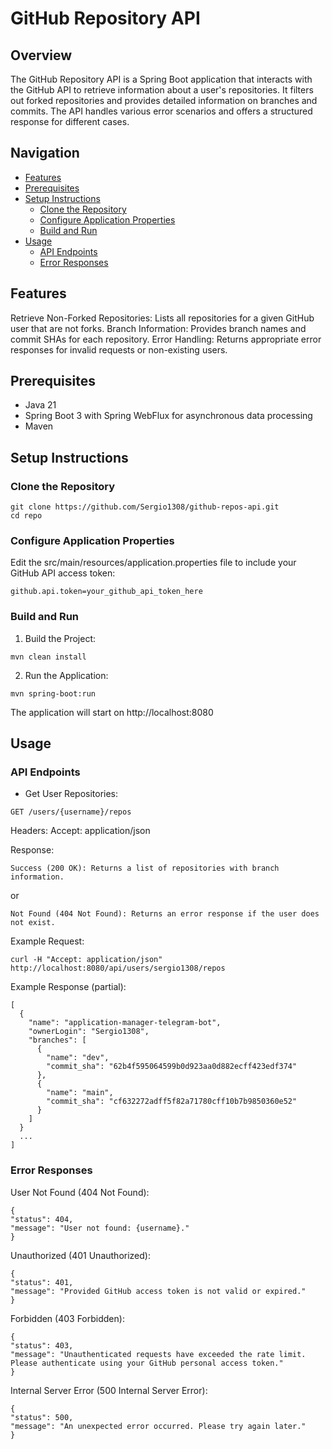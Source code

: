 # GitHub Repository API
## Overview
The GitHub Repository API is a Spring Boot application that interacts with the GitHub API to retrieve information about a user's repositories. It filters out forked repositories and provides detailed information on branches and commits. The API handles various error scenarios and offers a structured response for different cases.
## Navigation
* [Features](#features)
* [Prerequisites](#prerequisites)
* [Setup Instructions](#setup-instructions)
  * [Clone the Repository](#Clone-the-Repository)
  * [Configure Application Properties](#Configure-Application-Properties)
  * [Build and Run](#Build-and-Run)
* [Usage](#Usage)
  * [API Endpoints](#API-Endpoints)
  * [Error Responses](#Error-Responses)
## Features
Retrieve Non-Forked Repositories: Lists all repositories for a given GitHub user that are not forks.
Branch Information: Provides branch names and commit SHAs for each repository.
Error Handling: Returns appropriate error responses for invalid requests or non-existing users.
## Prerequisites
- Java 21
- Spring Boot 3 with Spring WebFlux for asynchronous data processing
- Maven

## Setup Instructions
### Clone the Repository
```
git clone https://github.com/Sergio1308/github-repos-api.git
cd repo
```
### Configure Application Properties
Edit the src/main/resources/application.properties file to include your GitHub API access token:
```
github.api.token=your_github_api_token_here
```
### Build and Run
1) Build the Project:
```
mvn clean install
```
2) Run the Application:
```
mvn spring-boot:run
```
The application will start on http://localhost:8080

## Usage
### API Endpoints
- Get User Repositories:
```
GET /users/{username}/repos
```
Headers:
Accept: application/json

Response:
```
Success (200 OK): Returns a list of repositories with branch information.
```
or
```
Not Found (404 Not Found): Returns an error response if the user does not exist.
```
Example Request:
```
curl -H "Accept: application/json" http://localhost:8080/api/users/sergio1308/repos
```
Example Response (partial):
```
[
  {
    "name": "application-manager-telegram-bot",
    "ownerLogin": "Sergio1308",
    "branches": [
      {
        "name": "dev",
        "commit_sha": "62b4f595064599b0d923aa0d882ecff423edf374"
      },
      {
        "name": "main",
        "commit_sha": "cf632272adff5f82a71780cff10b7b9850360e52"
      }
    ]
  }
  ...
]
```
### Error Responses
User Not Found (404 Not Found):
```
{
"status": 404,
"message": "User not found: {username}."
}
```
Unauthorized (401 Unauthorized):
```
{
"status": 401,
"message": "Provided GitHub access token is not valid or expired."
}
```
Forbidden (403 Forbidden):
```
{
"status": 403,
"message": "Unauthenticated requests have exceeded the rate limit. Please authenticate using your GitHub personal access token."
}
```
Internal Server Error (500 Internal Server Error):
```
{
"status": 500,
"message": "An unexpected error occurred. Please try again later."
}
```